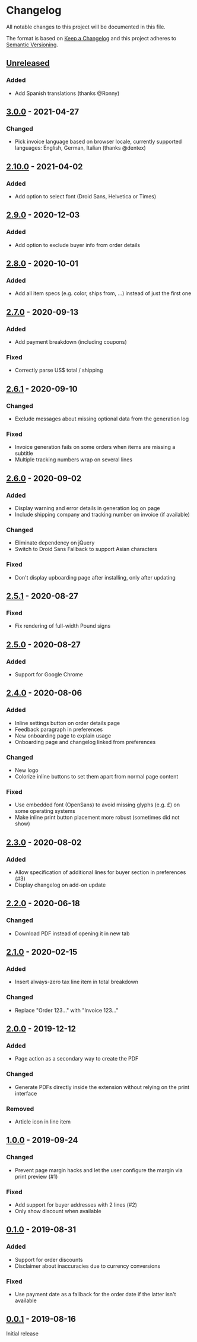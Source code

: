 # Changelog

All notable changes to this project will be documented in this file.

The format is based on [Keep a Changelog] and this project adheres to [Semantic Versioning].

## [Unreleased]

### Added

- Add Spanish translations (thanks @Ronny)

## [3.0.0] - 2021-04-27

### Changed

- Pick invoice language based on browser locale, currently supported languages: English, German, Italian (thanks @dentex)

## [2.10.0] - 2021-04-02

### Added

- Add option to select font (Droid Sans, Helvetica or Times)

## [2.9.0] - 2020-12-03

### Added

- Add option to exclude buyer info from order details

## [2.8.0] - 2020-10-01

### Added

- Add all item specs (e.g. color, ships from, ...) instead of just the first one

## [2.7.0] - 2020-09-13

### Added

- Add payment breakdown (including coupons)

### Fixed

- Correctly parse US$ total / shipping

## [2.6.1] - 2020-09-10

### Changed

- Exclude messages about missing optional data from the generation log

### Fixed

- Invoice generation fails on some orders when items are missing a subtitle
- Multiple tracking numbers wrap on several lines

## [2.6.0] - 2020-09-02

### Added

- Display warning and error details in generation log on page
- Include shipping company and tracking number on invoice (if available)

### Changed

- Eliminate dependency on jQuery
- Switch to Droid Sans Fallback to support Asian characters

### Fixed

- Don't display upboarding page after installing, only after updating

## [2.5.1] - 2020-08-27

### Fixed

- Fix rendering of full-width Pound signs

## [2.5.0] - 2020-08-27

### Added

- Support for Google Chrome

## [2.4.0] - 2020-08-06

### Added

- Inline settings button on order details page
- Feedback paragraph in preferences
- New onboarding page to explain usage
- Onboarding page and changelog linked from preferences

### Changed

- New logo
- Colorize inline buttons to set them apart from normal page content

### Fixed

- Use embedded font (OpenSans) to avoid missing glyphs (e.g. £) on some operating systems
- Make inline print button placement more robust (sometimes did not show)

## [2.3.0] - 2020-08-02

### Added

- Allow specification of additional lines for buyer section in preferences (#3)
- Display changelog on add-on update

## [2.2.0] - 2020-06-18

### Changed

- Download PDF instead of opening it in new tab

## [2.1.0] - 2020-02-15

### Added

- Insert always-zero tax line item in total breakdown

### Changed

- Replace "Order 123..." with "Invoice 123..."

## [2.0.0] - 2019-12-12

### Added

- Page action as a secondary way to create the PDF

### Changed

- Generate PDFs directly inside the extension without relying on the print interface

### Removed

- Article icon in line item

## [1.0.0] - 2019-09-24

### Changed

- Prevent page margin hacks and let the user configure the margin via print preview (#1)

### Fixed

- Add support for buyer addresses with 2 lines (#2)
- Only show discount when available

## [0.1.0] - 2019-08-31

### Added

- Support for order discounts
- Disclaimer about inaccuracies due to currency conversions

### Fixed

- Use payment date as a fallback for the order date if the latter isn't available

## [0.0.1] - 2019-08-16

Initial release

[Keep a Changelog]: https://keepachangelog.com/en/1.0.0/
[Semantic Versioning]: https://semver.org/spec/v2.0.0.html
[Unreleased]: https://nosuchdomain.mooo.com/git/doc/aliexpress-invoice-generator/compare/3.0.0...master
[3.0.0]: https://nosuchdomain.mooo.com/git/doc/aliexpress-invoice-generator/compare/2.10.0...3.0.0
[2.10.0]: https://nosuchdomain.mooo.com/git/doc/aliexpress-invoice-generator/compare/2.9.0...2.10.0
[2.9.0]: https://nosuchdomain.mooo.com/git/doc/aliexpress-invoice-generator/compare/2.8.0...2.9.0
[2.8.0]: https://nosuchdomain.mooo.com/git/doc/aliexpress-invoice-generator/compare/2.7.0...2.8.0
[2.7.0]: https://nosuchdomain.mooo.com/git/doc/aliexpress-invoice-generator/compare/2.6.1...2.7.0
[2.6.1]: https://nosuchdomain.mooo.com/git/doc/aliexpress-invoice-generator/compare/2.6.0...2.6.1
[2.6.0]: https://nosuchdomain.mooo.com/git/doc/aliexpress-invoice-generator/compare/2.5.1...2.6.0
[2.5.1]: https://nosuchdomain.mooo.com/git/doc/aliexpress-invoice-generator/compare/2.5.0...2.5.1
[2.5.0]: https://nosuchdomain.mooo.com/git/doc/aliexpress-invoice-generator/compare/2.4.0...2.5.0
[2.4.0]: https://nosuchdomain.mooo.com/git/doc/aliexpress-invoice-generator/compare/2.3.0...2.4.0
[2.3.0]: https://nosuchdomain.mooo.com/git/doc/aliexpress-invoice-generator/compare/2.2.0...2.3.0
[2.2.0]: https://nosuchdomain.mooo.com/git/doc/aliexpress-invoice-generator/compare/2.1.0...2.2.0
[2.1.0]: https://nosuchdomain.mooo.com/git/doc/aliexpress-invoice-generator/compare/2.0.0...2.1.0
[2.0.0]: https://nosuchdomain.mooo.com/git/doc/aliexpress-invoice-generator/compare/1.0.0...2.0.0
[1.0.0]: https://nosuchdomain.mooo.com/git/doc/aliexpress-invoice-generator/compare/0.1.0...1.0.0
[0.1.0]: https://nosuchdomain.mooo.com/git/doc/aliexpress-invoice-generator/compare/0.0.1...0.1.0
[0.0.1]: https://nosuchdomain.mooo.com/git/doc/aliexpress-invoice-generator/src/tag/0.0.1
